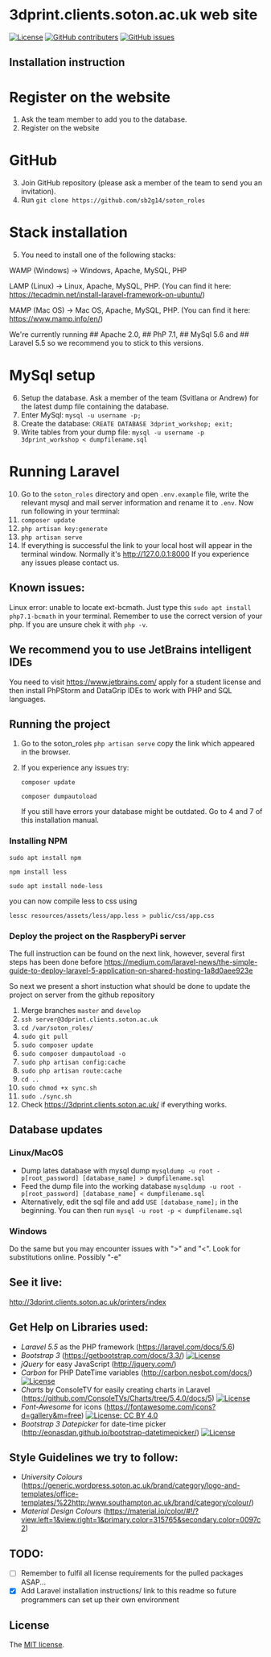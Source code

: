 # 3dprint.clients.soton.ac.uk web site 
[![License](https://img.shields.io/badge/License-MIT-blue.svg)](https://opensource.org/licenses/MIT)
[![GitHub contributers](https://img.shields.io/github/contributors/sb2g14/soton_roles.svg)](https://github.com/sb2g14/soton_roles/graphs/contributors)
[![GitHub issues](https://img.shields.io/github/issues/sb2g14/soton_roles.svg)](https://github.com/sb2g14/soton_roles/issues)

## Installation instruction

# Register on the website

  1. Ask the team member to add you to the database.
  2. Register on the website
  
# GitHub

  3. Join GitHub repository (please ask a member of the team to send you an invitation).
  4. Run ```git clone https://github.com/sb2g14/soton_roles```
  
# Stack installation

  5. You need to install one of the following stacks: 
  
  WAMP (Windows) -> Windows, Apache, MySQL, PHP
  
  LAMP (Linux) -> Linux, Apache, MySQL, PHP. (You can find it here: https://tecadmin.net/install-laravel-framework-on-ubuntu/)
  
  MAMP (Mac OS) -> Mac OS, Apache, MySQL, PHP. (You can find it here: https://www.mamp.info/en/)
  
  We're currently running ## Apache 2.0, ## PhP 7.1, ## MySql 5.6 and ## Laravel 5.5 so we recommend you to stick to this versions.
  
# MySql setup

  6. Setup the database. Ask a member of the team (Svitlana or Andrew) for the latest dump file containing the database.
  7. Enter MySql: ```mysql -u username -p;```
  8. Create the database: ```CREATE DATABASE 3dprint_workshop; exit;```
  9. Write tables from your dump file: ```mysql -u username -p 3dprint_workshop < dumpfilename.sql```
  
# Running Laravel

  10. Go to the ```soton_roles``` directory and open ```.env.example``` file, write the relevant mysql and mail server information and rename it to ```.env```. Now run following in your terminal:
  11. ```composer update```
  12. ```php artisan key:generate```
  13. ```php artisan serve```
  14. If everything is successful the link to your local host will appear in the terminal window. Normally it's http://127.0.0.1:8000 
If you experience any issues please contact us.

## Known issues:
Linux error: unable to locate ext-bcmath. 
    Just type this ```sudo apt install php7.1-bcmath``` in your terminal. Remember to use the correct version of your php. If you are unsure chek it with ```php -v```.
    
## We recommend you to use JetBrains intelligent IDEs
You need to visit https://www.jetbrains.com/ apply for a student license and then install PhPStorm and DataGrip IDEs to work with PHP and SQL languages.

## Running the project
1. Go to the soton_roles
  ```php artisan serve```
  copy the link which appeared in the browser.
  
2. If you experience any issues try:

   ```composer update```
  
    ```composer dumpautoload```
  
    If you still have errors your database might be outdated. Go to 4 and 7 of this installation manual.

### Installing NPM
```sudo apt install npm```

```npm install less```

```sudo apt install node-less```

you can now compile less to css using

```lessc resources/assets/less/app.less > public/css/app.css```

### Deploy the project on the RaspberyPi server

The full instruction can be found on the next link, however, several first steps has been done before 
https://medium.com/laravel-news/the-simple-guide-to-deploy-laravel-5-application-on-shared-hosting-1a8d0aee923e

So next we present a short instuction what should be done to update the project on server from the github repository
1. Merge branches ```master``` and ```develop```
2. ```ssh server@3dprint.clients.soton.ac.uk```
3. ```cd /var/soton_roles/```
4. ```sudo git pull```
5. ```sudo composer update```
6. ```sudo composer dumpautoload -o```
7. ```sudo php artisan config:cache```
8. ```sudo php artisan route:cache```
9. ```cd ..```
10. ```sudo chmod +x sync.sh```
11. ```sudo ./sync.sh```
12. Check https://3dprint.clients.soton.ac.uk/ if everything works.

## Database updates
### Linux/MacOS
- Dump lates database with mysql dump 
```mysqldump -u root -p[root_password] [database_name] > dumpfilename.sql```
- Feed the dump file into the working database
```mysqldump -u root -p[root_password] [database_name] < dumpfilename.sql```
- Alternatively, edit the sql file and add `USE [database_name];` in the beginning.
  You can then run
```mysql -u root -p < dumpfilename.sql```
### Windows
Do the same but you may encounter issues with ">" and "<". Look for substitutions online. Possibly "-e"

## See it live:
http://3dprint.clients.soton.ac.uk/printers/index

## Get Help on Libraries used:
- *Laravel 5.5* as the PHP framework (https://laravel.com/docs/5.6)
- *Bootstrap 3* (https://getbootstrap.com/docs/3.3/) [![License](https://img.shields.io/badge/License-MIT-blue.svg)](https://opensource.org/licenses/MIT)
- *jQuery* for easy JavaScript (http://jquery.com/) 
- *Carbon* for PHP DateTime variables (http://carbon.nesbot.com/docs/) [![License](https://img.shields.io/badge/License-MIT-blue.svg)](https://opensource.org/licenses/MIT)
- *Charts* by ConsoleTV for easily creating charts in Laravel (https://github.com/ConsoleTVs/Charts/tree/5.4.0/docs/5) [![License](https://img.shields.io/badge/License-MIT-blue.svg)](https://opensource.org/licenses/MIT)
- *Font-Awesome* for icons (https://fontawesome.com/icons?d=gallery&m=free) [![License: CC BY 4.0](https://img.shields.io/badge/License-CC%20BY%204.0-lightgrey.svg)](https://creativecommons.org/licenses/by/4.0/)
- *Bootstrap 3 Datepicker* for date-time picker (http://eonasdan.github.io/bootstrap-datetimepicker/) [![License](https://img.shields.io/badge/License-MIT-blue.svg)](https://opensource.org/licenses/MIT)

## Style Guidelines we try to follow:
- *University Colours* (https://generic.wordpress.soton.ac.uk/brand/category/logo-and-templates/office-templates/%22http:/www.southampton.ac.uk/brand/category/colour/)
- *Material Design Colours* (https://material.io/color/#!/?view.left=1&view.right=1&primary.color=315765&secondary.color=0097c2)

## TODO:
- [ ] Remember to fulfil all license requirements for the pulled packages ASAP...
- [x] Add Laravel installation instructions/ link to this readme so future programmers can set up their own environment

## License

The [MIT license](http://opensource.org/licenses/MIT).


